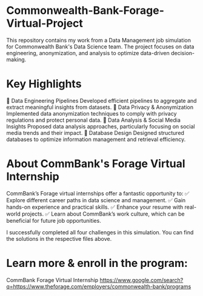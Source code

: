 # Commonwealth-Bank-Forage-Virtual-Project

This repository contains my work from a Data Management job simulation for Commonwealth Bank's Data Science team. The project focuses on data engineering, anonymization, and analysis to optimize data-driven decision-making.

# Key Highlights
🔹 Data Engineering Pipelines
Developed efficient pipelines to aggregate and extract meaningful insights from datasets.
🔹 Data Privacy & Anonymization
Implemented data anonymization techniques to comply with privacy regulations and protect personal data.
🔹 Data Analysis & Social Media Insights
Proposed data analysis approaches, particularly focusing on social media trends and their impact.
🔹 Database Design
Designed structured databases to optimize information management and retrieval efficiency.

# About CommBank's Forage Virtual Internship
CommBank’s Forage virtual internships offer a fantastic opportunity to:
✅ Explore different career paths in data science and management.
✅ Gain hands-on experience and practical skills.
✅ Enhance your resume with real-world projects.
✅ Learn about CommBank’s work culture, which can be beneficial for future job opportunities.

I successfully completed all four challenges in this simulation. You can find the solutions in the respective files above.

# Learn more & enroll in the program:
CommBank Forage Virtual Internship 
https://www.google.com/search?q=https://www.theforage.com/employers/commonwealth-bank/programs
